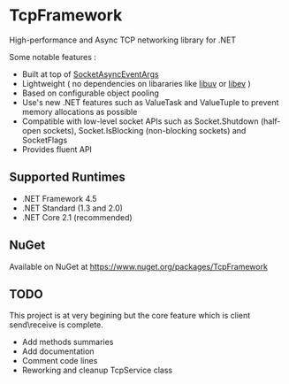 # TcpFramework
High-performance and Async TCP networking library for .NET 

Some notable features :
* Built at top of 
[SocketAsyncEventArgs](https://docs.microsoft.com/en-us/dotnet/api/system.net.sockets.socketasynceventargs)
* Lightweight ( no dependencies on libararies like [libuv](https://github.com/libuv/libuv) or [libev](https://github.com/enki/libev) )
* Based on configurable object pooling
* Use's new .NET features such as ValueTask and ValueTuple to prevent memory allocations as possible
* Compatible with low-level socket APIs such as Socket.Shutdown (half-open sockets), Socket.IsBlocking (non-blocking sockets) and SocketFlags
* Provides fluent API

## Supported Runtimes
- .NET Framework 4.5
- .NET Standard (1.3 and 2.0) 
- .NET Core 2.1 (recommended)

## NuGet
Available on NuGet at https://www.nuget.org/packages/TcpFramework

## TODO
This project is at very begining but the core feature which is client send\receive is complete.
- Add methods summaries
- Add documentation
- Comment code lines
- Reworking and cleanup TcpService class
